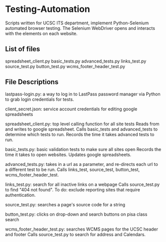 # Testing-Automation

Scripts written for UCSC ITS department, implement Python-Selenium automated browser testing.
The Selenium WebDriver opens and interacts with the elements on each website.

List of files
---------------------
spreadsheet_client.py
basic_tests.py
advanced_tests.py
links_test.py
source_test.py
button_test.py
wcms_footer_header_test.py


File Descriptions
---------------------
lastpass-login.py: a way to log in to LastPass password manager via Python to grab login credentials for tests.

client_secret.json: service account credentials for editing google spreadsheets

spreadsheet_client.py: top level calling function for all site tests
	Reads from and writes to google spreadsheet.
	Calls basic_tests and advanced_tests to determine which tests to run.
	Records the time it takes advanced tests to run.

basic_tests.py: basic validation tests to make sure all sites open
	Records the time it takes to open websites.
	Updates google spreadsheets.

advanced_tests.py: takes in a url as a parameter, and re-directs each url to a different test to be run.
	Calls links_test, source_test, button_test, wcms_footer_header_test.

links_test.py: search for all inactive links on a webpage
	Calls source_test.py to find "404 not found".
	To do: exclude reporting sites that require authentication.

source_test.py: searches a page's source code for a string

button_test.py: clicks on drop-down and search buttons on pisa class search

wcms_footer_header_test.py: searches WCMS pages for the UCSC header and footer
	Calls source_test.py to search for address and Calendars.



